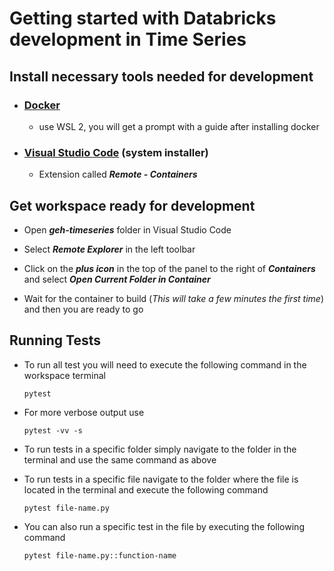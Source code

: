 
# Getting started with Databricks development in Time Series

## Install necessary tools needed for development

- ### [Docker](https://www.docker.com/get-started)

    - use WSL 2, you will get a prompt with a guide after installing docker

- ### [Visual Studio Code](https://code.visualstudio.com/#alt-downloads) (system installer)

    - Extension called ***Remote - Containers***

## Get workspace ready for development

- Open ***geh-timeseries*** folder in Visual Studio Code

- Select ***Remote Explorer*** in the left toolbar

- Click on the ***plus icon*** in the top of the panel to the right of ***Containers*** and select ***Open Current Folder in Container***

- Wait for the container to build (*This will take a few minutes the first time*) and then you are ready to go

## Running Tests

- To run all test you will need to execute the following command in the workspace terminal

    ```text
    pytest
    ```

- For more verbose output use

    ```text
    pytest -vv -s
    ```

- To run tests in a specific folder simply navigate to the folder in the terminal and use the same command as above

- To run tests in a specific file navigate to the folder where the file is located in the terminal and execute the following command

    ```text
    pytest file-name.py
    ```

- You can also run a specific test in the file by executing the following command

    ```text
    pytest file-name.py::function-name
    ```
